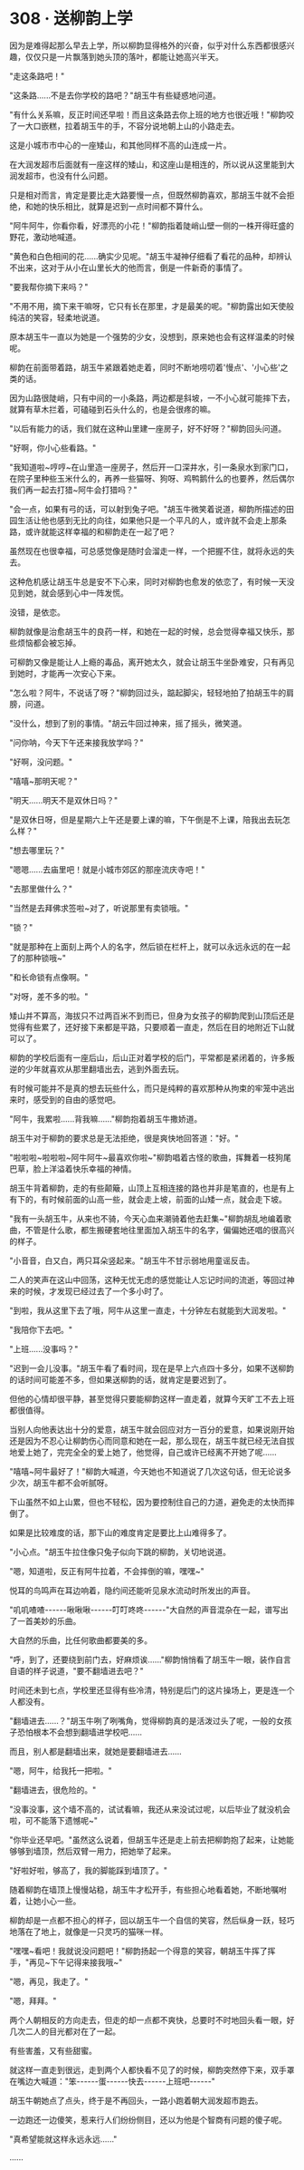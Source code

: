 <link rel="stylesheet" href="../styles/text.css" />
<h1>308 · 送柳韵上学</h1>

因为是难得起那么早去上学，所以柳韵显得格外的兴奋，似乎对什么东西都很感兴趣，仅仅只是一片飘落到她头顶的落叶，都能让她高兴半天。

"走这条路吧！"

"这条路......不是去你学校的路吧？"胡玉牛有些疑惑地问道。

"有什么关系嘛，反正时间还早啦！而且这条路去你上班的地方也很近哦！"柳韵咬了一大口嵌糕，拉着胡玉牛的手，不容分说地朝上山的小路走去。

这是小城市市中心的一座矮山，和其他同样不高的山连成一片。

在大润发超市后面就有一座这样的矮山，和这座山是相连的，所以说从这里能到大润发超市，也没有什么问题。

只是相对而言，肯定是要比走大路要慢一点，但既然柳韵喜欢，那胡玉牛就不会拒绝，和她的快乐相比，就算是迟到一点时间都不算什么。

"阿牛阿牛，你看你看，好漂亮的小花！"柳韵指着陡峭山壁一侧的一株开得旺盛的野花，激动地喊道。

"黄色和白色相间的花......确实少见呢。"胡玉牛凝神仔细看了看花的品种，却辨认不出来，这对于从小在山里长大的他而言，倒是一件新奇的事情了。

"要我帮你摘下来吗？"

"不用不用，摘下来干嘛呀，它只有长在那里，才是最美的呢。"柳韵露出如天使般纯洁的笑容，轻柔地说道。

原本胡玉牛一直以为她是一个强势的少女，没想到，原来她也会有这样温柔的时候呢。

柳韵在前面带着路，胡玉牛紧跟着她走着，同时不断地唠叨着'慢点'、'小心些'之类的话。

因为山路很陡峭，只有中间的一小条路，两边都是斜坡，一不小心就可能摔下去，就算有草木拦着，可磕碰到石头什么的，也是会很疼的嘛。

"以后有能力的话，我们就在这种山里建一座房子，好不好呀？"柳韵回头问道。

"好啊，你小心些看路。"

"我知道啦\~哼哼\~在山里造一座房子，然后开一口深井水，引一条泉水到家门口，在院子里种些玉米什么的，再养一些猫呀、狗呀、鸡鸭鹅什么的也要养，然后偶尔我们再一起去打猎\~阿牛会打猎吗？"

"会一点，如果有弓的话，可以射到兔子吧。"胡玉牛微笑着说道，柳韵所描述的田园生活让他也感到无比的向往，如果他只是一个平凡的人，或许就不会走上那条路，或许就能这样幸福的和柳韵走在一起了吧？

虽然现在也很幸福，可总感觉像是随时会溜走一样，一个把握不住，就将永远的失去。

这种危机感让胡玉牛总是安不下心来，同时对柳韵也愈发的依恋了，有时候一天没见到她，就会感到心中一阵发慌。

没错，是依恋。

柳韵就像是治愈胡玉牛的良药一样，和她在一起的时候，总会觉得幸福又快乐，那些烦恼都会被忘掉。

可柳韵又像是能让人上瘾的毒品，离开她太久，就会让胡玉牛坐卧难安，只有再见到她时，才能再一次安心下来。

"怎么啦？阿牛，不说话了呀？"柳韵回过头，踮起脚尖，轻轻地拍了拍胡玉牛的肩膀，问道。

"没什么，想到了别的事情。"胡云牛回过神来，摇了摇头，微笑道。

"问你呐，今天下午还来接我放学吗？"

"好啊，没问题。"

"嘻嘻\~那明天呢？"

"明天......明天不是双休日吗？"

"是双休日呀，但是星期六上午还是要上课的嘛，下午倒是不上课，陪我出去玩怎么样？"

"想去哪里玩？"

"嗯嗯......去庙里吧！就是小城市郊区的那座流庆寺吧！"

"去那里做什么？"

"当然是去拜佛求签啦\~对了，听说那里有卖锁哦。"

"锁？"

"就是那种在上面刻上两个人的名字，然后锁在栏杆上，就可以永远永远的在一起了的那种锁哦\~"

"和长命锁有点像啊。"

"对呀，差不多的啦。"

矮山并不算高，海拔只不过两百米不到而已，但身为女孩子的柳韵爬到山顶后还是觉得有些累了，还好接下来都是平路，只要顺着一直走，然后在目的地附近下山就可以了。

柳韵的学校后面有一座后山，后山正对着学校的后门，平常都是紧闭着的，许多叛逆的少年就喜欢从那里翻墙出去，逃到外面去玩。

有时候可能并不是真的想去玩些什么，而只是纯粹的喜欢那种从拘束的牢笼中逃出来时，感受到的自由的感觉吧。

"阿牛，我累啦......背我嘛......"柳韵抱着胡玉牛撒娇道。

胡玉牛对于柳韵的要求总是无法拒绝，很是爽快地回答道："好。"

"啦啦啦\~啦啦啦\~阿牛阿牛\~最喜欢你啦\~"柳韵唱着古怪的歌曲，挥舞着一枝狗尾巴草，脸上洋溢着快乐幸福的神情。

胡玉牛背着柳韵，走的有些颠簸，山顶上互相连接的路也并非是笔直的，也是有上有下的，有时候前面的山高一些，就会走上坡，前面的山矮一点，就会走下坡。

"我有一头胡玉牛，从来也不骑，今天心血来潮骑着他去赶集\~"柳韵胡乱地编着歌曲，不管是什么歌，都生搬硬套地往里面加入胡玉牛的名字，偏偏她还唱的很高兴的样子。

"小音音，白又白，两只耳朵竖起来。"胡玉牛不甘示弱地用童谣反击。

二人的笑声在这山中回荡，这种无忧无虑的感觉能让人忘记时间的流逝，等回过神来的时候，才发现已经过去了一个多小时了。

"到啦，我从这里下去了哦，阿牛从这里一直走，十分钟左右就能到大润发啦。"

"我陪你下去吧。"

"上班......没事吗？"

"迟到一会儿没事。"胡玉牛看了看时间，现在是早上六点四十多分，如果不送柳韵的话时间可能差不多，但如果送柳韵的话，就肯定是要迟到了。

但他的心情却很平静，甚至觉得只要能柳韵这样一直走着，就算今天旷工不去上班都很值得。

当别人向他表达出十分的爱意，胡玉牛就会回应对方一百分的爱意，如果说刚开始还是因为不忍心让柳韵伤心而同意和她在一起，那么现在，胡玉牛就已经无法自拔地爱上她了，完完全全的爱上她了，他觉得，自己或许已经离不开她了呢......

"嘻嘻\~阿牛最好了！"柳韵大喊道，今天她也不知道说了几次这句话，但无论说多少次，胡玉牛都不会听腻呀。

下山虽然不如上山累，但也不轻松，因为要控制住自己的力道，避免走的太快而摔倒了。

如果是比较难度的话，那下山的难度肯定是要比上山难得多了。

"小心点。"胡玉牛拉住像只兔子似向下跳的柳韵，关切地说道。

"嗯，知道啦，反正有阿牛拉着，不会摔倒的嘛，嘿嘿\~"

悦耳的鸟鸣声在耳边响着，隐约间还能听见泉水流动时所发出的声音。

"叽叽喳喳------啾啾啾------叮叮咚咚------"大自然的声音混杂在一起，谱写出了一首美妙的乐曲。

大自然的乐曲，比任何歌曲都要美的多。

"呼，到了，还要绕到前门去，好麻烦诶......"柳韵悄悄看了胡玉牛一眼，装作自言自语的样子说道，"要不翻墙进去吧？"

时间还未到七点，学校里还显得有些冷清，特别是后门的这片操场上，更是连一个人都没有。

"翻墙进去......？"胡玉牛咧了咧嘴角，觉得柳韵真的是活泼过头了呢，一般的女孩子恐怕根本不会想到翻墙进学校吧......

而且，别人都是翻墙出来，就她是要翻墙进去......

"嗯，阿牛，给我托一把啦。"

"翻墙进去，很危险的。"

"没事没事，这个墙不高的，试试看嘛，我还从来没试过呢，以后毕业了就没机会啦，可不能落下遗憾呢\~"

"你毕业还早吧。"虽然这么说着，但胡玉牛还是走上前去把柳韵抱了起来，让她能够够到墙顶，然后双臂一用力，把她举了起来。

"好啦好啦，够高了，我的脚能踩到墙顶了。"

随着柳韵在墙顶上慢慢站稳，胡玉牛才松开手，有些担心地看着她，不断地嘱咐着，让她小心一些。

柳韵却是一点都不担心的样子，回以胡玉牛一个自信的笑容，然后纵身一跃，轻巧地落在了地上，就像是一只灵巧的猫咪一样。

"嘿嘿\~看吧！我就说没问题吧！"柳韵扬起一个得意的笑容，朝胡玉牛挥了挥手，"再见\~下午记得来接我哦\~"

"嗯，再见，我走了。"

"嗯，拜拜。"

两个人朝相反的方向走去，但走的却一点都不爽快，总要时不时地回头看一眼，好几次二人的目光都对在了一起。

有些害羞，又有些甜蜜。

就这样一直走到很远，走到两个人都快看不见了的时候，柳韵突然停下来，双手罩在嘴边大喊道："笨------蛋------快去------上班吧------"

胡玉牛朝她点了点头，终于是不再回头，一路小跑着朝大润发超市跑去。

一边跑还一边傻笑，惹来行人们纷纷侧目，还以为他是个智商有问题的傻子呢。

"真希望能就这样永远永远......"

......
